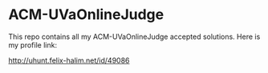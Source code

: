 # ACM-UVaOnlineJudge
This repo contains all my ACM-UVaOnlineJudge accepted solutions. Here is my profile link:

http://uhunt.felix-halim.net/id/49086
